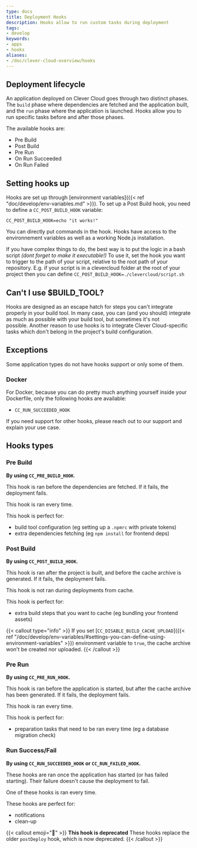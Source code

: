 ```yaml
---
type: docs
title: Deployment Hooks
description: Hooks allow to run custom tasks during deployment
tags:
- develop
keywords:
- apps
- hooks
aliases:
- /doc/clever-cloud-overview/hooks
---
```

## Deployment lifecycle

An application deployed on Clever Cloud goes through two distinct phases. The
`build` phase where dependencies are fetched and the application built, and the
`run` phase where the application is launched. Hooks allow you to run specific
tasks before and after those phases.

The available hooks are:

- Pre Build
- Post Build
- Pre Run
- On Run Succeeded
- On Run Failed

## Setting hooks up

Hooks are set up through [environment
variables]({{< ref "doc/develop/env-variables.md" >}}).
To set up a Post Build hook, you need to define a `CC_POST_BUILD_HOOK`
variable:

```shell
CC_POST_BUILD_HOOK=echo "it works!"
```

You can directly put commands in the hook. Hooks have access to the environnement variables as well as a working Node.js installation.

If you have complex things to do, the best way is to put the logic in a bash script *(dont forget to make it executable!)*
To use it, set the hook you want to trigger to the path of your script, relative to the root path of your repository.
E.g. if your script is in a clevercloud folder at the root of your project then you can define `CC_POST_BUILD_HOOK=./clevercloud/script.sh`

## Can't I use $BUILD_TOOL?

Hooks are designed as an escape hatch for steps you can't integrate properly in
your build tool. In many case, you can (and you should) integrate as much as
possible with your build tool, but sometimes it's not possible. Another reason
to use hooks is to integrate Clever Cloud-specific tasks which don't belong in
the project's build configuration.

## Exceptions

Some application types do not have hooks support or only some of them.

### Docker

For Docker, because you can do pretty much anything yourself inside your Dockerfile, only the following hooks are available:

- `CC_RUN_SUCCEEDED_HOOK`

If you need support for other hooks, please reach out to our support and explain your use case.

## Hooks types

### Pre Build

**By using `CC_PRE_BUILD_HOOK`**.

This hook is ran before the dependencies are fetched. If it fails, the
deployment fails.

This hook is ran every time.

This hook is perfect for:

- build tool configuration (eg setting up a `.npmrc` with private tokens)
- extra dependencies fetching (eg `npm install` for frontend deps)

### Post Build

**By using `CC_POST_BUILD_HOOK`.**

This hook is ran after the project is built, and before the cache archive is
generated. If it fails, the deployment fails.

This hook is not ran during deployments from cache.

This hook is perfect for:

- extra build steps that you want to cache (eg bundling your frontend assets)

{{< callout type="info" >}}
  If you set [`CC_DISABLE_BUILD_CACHE_UPLOAD`]({{< ref "/doc/develop/env-variables/#settings-you-can-define-using-environment-variables" >}}) environment variable to `true`, the cache archive won't be created nor uploaded.
{{< /callout >}}

### Pre Run

**By using `CC_PRE_RUN_HOOK`.**

This hook is ran before the application is started, but after the cache archive
has been generated. If it fails, the deployment fails.

This hook is ran every time.

This hook is perfect for:

- preparation tasks that need to be ran every time (eg a database migration check)

### Run Success/Fail

**By using `CC_RUN_SUCCEEDED_HOOK` or `CC_RUN_FAILED_HOOK`.**

These hooks are ran once the application has started (or has failed starting).
Their failure doesn't cause the deployment to fail.

One of these hooks is ran every time.

These hooks are perfect for:

- notifications
- clean-up

{{< callout emoji="🧹" >}}
**This hook is deprecated**
These hooks replace the older `postDeploy` hook, which is now deprecated.
{{< /callout >}}
